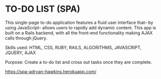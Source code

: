# TO-DO LIST (SPA)

This single-page to-do application features a
fluid user interface that– by using JavaScript–
allows users to rapidly add dynamic content. This 
app is built on a Rails backend, with all the 
front-end functionality making AJAX calls through 
jQuery.

Skills used:
HTML,
CSS,
RUBY,
RAILS,
ALGORITHMS, 
JAVASCRIPT,
JQUERY,
AJAX

Purpose:
Create a to-do list and cross out tasks once they are complete.


https://spa-adryan-hawkins.herokuapp.com/
